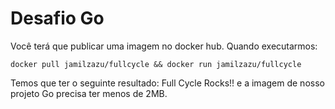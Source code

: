 # Desafio Go

Você terá que publicar uma imagem no docker hub. Quando executarmos:

`docker pull jamilzazu/fullcycle && docker run jamilzazu/fullcycle`

Temos que ter o seguinte resultado: Full Cycle Rocks!! e a imagem de nosso projeto Go precisa ter menos de 2MB.
